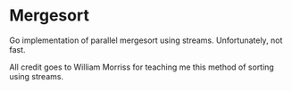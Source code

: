 
# Mergesort

Go implementation of parallel mergesort using streams. Unfortunately, not fast.

All credit goes to William Morriss for teaching me this method of sorting using streams.

